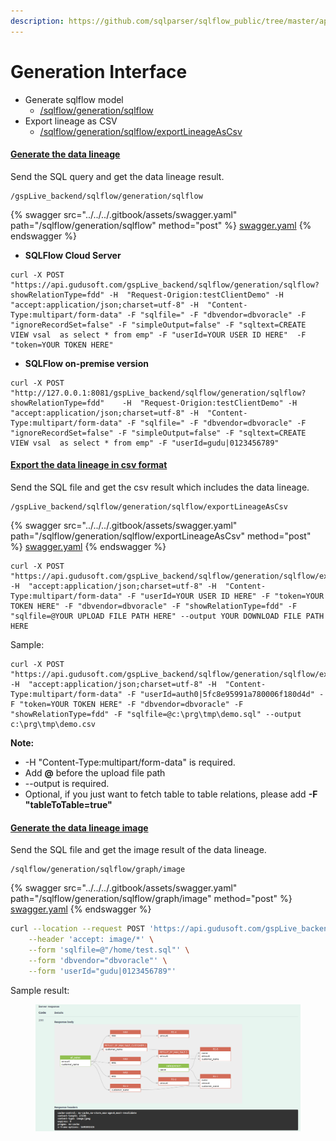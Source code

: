 ```yaml
---
description: https://github.com/sqlparser/sqlflow_public/tree/master/api
---
```


# Generation Interface

* Generate sqlflow model
  * [/sqlflow/generation/sqlflow](sqlflow-generation-sqlflow.md#generate-sqlflow-model)
* Export lineage as CSV
  * [/sqlflow/generation/sqlflow/exportLineageAsCsv](sqlflow-generation-sqlflow-exportlineageascsv.md#export-lineage-as-csv)

#### [**Generate the data lineage**](sqlflow-generation-sqlflow.md)

Send the SQL query and get the data lineage result.

```
/gspLive_backend/sqlflow/generation/sqlflow
```

{% swagger src="../../../.gitbook/assets/swagger.yaml" path="/sqlflow/generation/sqlflow" method="post" %}
[swagger.yaml](../../../.gitbook/assets/swagger.yaml)
{% endswagger %}

* **SQLFlow Cloud Server**

```
curl -X POST "https://api.gudusoft.com/gspLive_backend/sqlflow/generation/sqlflow?showRelationType=fdd" -H  "Request-Origion:testClientDemo" -H  "accept:application/json;charset=utf-8" -H  "Content-Type:multipart/form-data" -F "sqlfile=" -F "dbvendor=dbvoracle" -F "ignoreRecordSet=false" -F "simpleOutput=false" -F "sqltext=CREATE VIEW vsal  as select * from emp" -F "userId=YOUR USER ID HERE"  -F "token=YOUR TOKEN HERE"
```

* **SQLFlow on-premise version**

```
curl -X POST "http://127.0.0.1:8081/gspLive_backend/sqlflow/generation/sqlflow?showRelationType=fdd"    -H  "Request-Origion:testClientDemo" -H  "accept:application/json;charset=utf-8" -H  "Content-Type:multipart/form-data" -F "sqlfile=" -F "dbvendor=dbvoracle" -F "ignoreRecordSet=false" -F "simpleOutput=false" -F "sqltext=CREATE VIEW vsal  as select * from emp" -F "userId=gudu|0123456789" 
```

#### [**Export the data lineage in csv format**](sqlflow-generation-sqlflow-exportlineageascsv.md)

Send the SQL file and get the csv result which includes the data lineage.

```
/gspLive_backend/sqlflow/generation/sqlflow/exportLineageAsCsv
```

{% swagger src="../../../.gitbook/assets/swagger.yaml" path="/sqlflow/generation/sqlflow/exportLineageAsCsv" method="post" %}
[swagger.yaml](../../../.gitbook/assets/swagger.yaml)
{% endswagger %}

```
curl -X POST "https://api.gudusoft.com/gspLive_backend/sqlflow/generation/sqlflow/exportLineageAsCsv" -H  "accept:application/json;charset=utf-8" -H  "Content-Type:multipart/form-data" -F "userId=YOUR USER ID HERE" -F "token=YOUR TOKEN HERE" -F "dbvendor=dbvoracle" -F "showRelationType=fdd" -F "sqlfile=@YOUR UPLOAD FILE PATH HERE" --output YOUR DOWNLOAD FILE PATH HERE
```

Sample:

```
curl -X POST "https://api.gudusoft.com/gspLive_backend/sqlflow/generation/sqlflow/exportLineageAsCsv" -H  "accept:application/json;charset=utf-8" -H  "Content-Type:multipart/form-data" -F "userId=auth0|5fc8e95991a780006f180d4d" -F "token=YOUR TOKEN HERE" -F "dbvendor=dbvoracle" -F "showRelationType=fdd" -F "sqlfile=@c:\prg\tmp\demo.sql" --output c:\prg\tmp\demo.csv
```

**Note:**

* \-H "Content-Type:multipart/form-data" is required.
* Add **@** before the upload file path
* \--output is required.
* Optional, if you just want to fetch table to table relations, please add **-F "tableToTable=true"**

#### [Generate the data lineage image](sqlflow-selectedgraph-image.md)&#x20;

Send the SQL file and get the image result of the data lineage.

```
/sqlflow/generation/sqlflow/graph/image
```

{% swagger src="../../../.gitbook/assets/swagger.yaml" path="/sqlflow/generation/sqlflow/graph/image" method="post" %}
[swagger.yaml](../../../.gitbook/assets/swagger.yaml)
{% endswagger %}

```bash
curl --location --request POST 'https://api.gudusoft.com/gspLive_backend/sqlflow/generation/sqlflow/graph/image' \
    --header 'accept: image/*' \
    --form 'sqlfile=@"/home/test.sql"' \
    --form 'dbvendor="dbvoracle"' \
    --form 'userId="gudu|0123456789"'
```

Sample result:

<figure><img src="../../../.gitbook/assets/微信截图_20230322234254.png" alt=""><figcaption></figcaption></figure>
